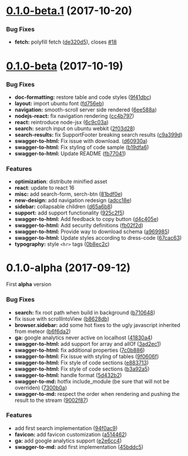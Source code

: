 <a name="0.1.0-beta.1"></a>
# [0.1.0-beta.1](https://github.com/zalando-incubator/hexo-theme-doc/compare/0.1.0-beta...0.1.0-beta.1) (2017-10-20)


### Bug Fixes

* **fetch:** polyfill fetch ([de320d5](https://github.com/zalando-incubator/hexo-theme-doc/commit/de320d5)), closes [#18](https://github.com/zalando-incubator/hexo-theme-doc/issues/18)



<a name="0.1.0-beta"></a>
# [0.1.0-beta](https://github.com/zalando-incubator/hexo-theme-doc/compare/0.1.0-alpha...0.1.0-beta) (2017-10-19)

### Bug Fixes

* **doc-formatting:** restore table and code styles ([9f41dbc](https://github.com/zalando-incubator/hexo-theme-doc/commit/9f41dbc))
* **layout:** import ubuntu font ([fd756eb](https://github.com/zalando-incubator/hexo-theme-doc/commit/fd756eb))
* **navigation:** smooth-scroll server side rendered ([6ee588a](https://github.com/zalando-incubator/hexo-theme-doc/commit/6ee588a))
* **nodejs-react:** fix navigation rendering ([cc4b797](https://github.com/zalando-incubator/hexo-theme-doc/commit/cc4b797))
* **react:** reintroduce node-jsx ([6c9c03a](https://github.com/zalando-incubator/hexo-theme-doc/commit/6c9c03a))
* **search:** search input on ubuntu webkit ([2f03d28](https://github.com/zalando-incubator/hexo-theme-doc/commit/2f03d28))
* **search-results:** fix SupportFooter breaking search results ([c9a399d](https://github.com/zalando-incubator/hexo-theme-doc/commit/c9a399d))
* **swagger-to-html:** Fix issue with download. ([d60930a](https://github.com/zalando-incubator/hexo-theme-doc/commit/d60930a))
* **swagger-to-html:** Fix styling of code sample ([b19dfa6](https://github.com/zalando-incubator/hexo-theme-doc/commit/b19dfa6))
* **swagger-to-html:** Update README ([fb77041](https://github.com/zalando-incubator/hexo-theme-doc/commit/fb77041))


### Features

* **optimization**: distribute minified asset
* **react**: update to react 16
* **misc:** add search-form, serch-btn ([81bdf0e](https://github.com/zalando-incubator/hexo-theme-doc/commit/81bdf0e))
* **new-design:** add navigation redesign ([adcc18e](https://github.com/zalando-incubator/hexo-theme-doc/commit/adcc18e))
* **sidebar:** collapsable children ([d65a6b8](https://github.com/zalando-incubator/hexo-theme-doc/commit/d65a6b8))
* **support:** add support functionality ([925c2f5](https://github.com/zalando-incubator/hexo-theme-doc/commit/925c2f5))
* **swagger-to-html:** Add feedback to copy button ([d4c405e](https://github.com/zalando-incubator/hexo-theme-doc/commit/d4c405e))
* **swagger-to-html:** Add security definitions ([fb02f2d](https://github.com/zalando-incubator/hexo-theme-doc/commit/fb02f2d))
* **swagger-to-html:** Provide way to download schema ([a969985](https://github.com/zalando-incubator/hexo-theme-doc/commit/a969985))
* **swagger-to-html:** Update styles according to dress-code ([67cac63](https://github.com/zalando-incubator/hexo-theme-doc/commit/67cac63))
* **typography:** style `<hr>` tags ([0b8ec2c](https://github.com/zalando-incubator/hexo-theme-doc/commit/0b8ec2c))


<a name="0.1.0-alpha"></a>
# 0.1.0-alpha (2017-09-12)

First **alpha** version

### Bug Fixes

* **search:** fix root path when build in background ([b710648](https://github.com/zalando-incubator/hexo-theme-doc/commit/b710648))
* fix issue with scrollIntoView ([b8628db](https://github.com/zalando-incubator/hexo-theme-doc/commit/b8628db))
* **browser.sidebar:** add some hot fixes to the ugly javascript inherited from meteor ([b6f6da2](https://github.com/zalando-incubator/hexo-theme-doc/commit/b6f6da2))
* **ga:** google analytics never active on localhost ([41830a4](https://github.com/zalando-incubator/hexo-theme-doc/commit/41830a4))
* **swagger-to-html:** add support for array and allOf ([3ad2ec1](https://github.com/zalando-incubator/hexo-theme-doc/commit/3ad2ec1))
* **swagger-to-html:** fix additional properties ([7c0b886](https://github.com/zalando-incubator/hexo-theme-doc/commit/7c0b886))
* **swagger-to-html:** Fix issue with styling of tables ([9f0606f](https://github.com/zalando-incubator/hexo-theme-doc/commit/9f0606f))
* **swagger-to-html:** Fix style of code sections ([e883713](https://github.com/zalando-incubator/hexo-theme-doc/commit/e883713))
* **swagger-to-html:** Fix style of code sections ([b3a92a5](https://github.com/zalando-incubator/hexo-theme-doc/commit/b3a92a5))
* **swagger-to-html:** handle format ([5d432b2](https://github.com/zalando-incubator/hexo-theme-doc/commit/5d432b2))
* **swagger-to-md:** hotfix include_module (be sure that will not be overriden) ([7300b0a](https://github.com/zalando-incubator/hexo-theme-doc/commit/7300b0a))
* **swagger-to-md:** respect the order when rendering and pushing the result to the stream ([9002f87](https://github.com/zalando-incubator/hexo-theme-doc/commit/9002f87))


### Features

* add first search implementation  ([94f0ac9](https://github.com/zalando-incubator/hexo-theme-doc/commit/94f0ac9))
* **favicon:** add favicon customization ([a514462](https://github.com/zalando-incubator/hexo-theme-doc/commit/a514462))
* **ga:** add google analytics support ([e2e6cc4](https://github.com/zalando-incubator/hexo-theme-doc/commit/e2e6cc4))
* **swagger-to-md:** add first implementation ([45bddc5](https://github.com/zalando-incubator/hexo-theme-doc/commit/45bddc5))
